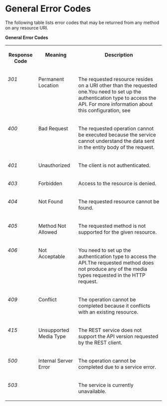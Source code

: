<!-- loio182352d4cd814ae8be3dea41129b833e -->

# General Error Codes

The following table lists error codes that may be returned from any method on any resource URI.



**General Error Codes**


<table>
<tr>
<th valign="top">

Response Code



</th>
<th valign="top">

Meaning



</th>
<th valign="top">

Description



</th>
</tr>
<tr>
<td valign="top">

*301*



</td>
<td valign="top">

Permanent Location



</td>
<td valign="top">

The requested resource resides on a URI other than the requested one.You need to set up the authentication type to access the API. For more information about this configuration, see



</td>
</tr>
<tr>
<td valign="top">

*400*



</td>
<td valign="top">

Bad Request



</td>
<td valign="top">

The requested operation cannot be executed because the service cannot understand the data sent in the entity body of the request.



</td>
</tr>
<tr>
<td valign="top">

*401*



</td>
<td valign="top">

Unauthorized



</td>
<td valign="top">

The client is not authenticated.



</td>
</tr>
<tr>
<td valign="top">

*403*



</td>
<td valign="top">

Forbidden



</td>
<td valign="top">

Access to the resource is denied.



</td>
</tr>
<tr>
<td valign="top">

*404*



</td>
<td valign="top">

Not Found



</td>
<td valign="top">

The requested resource cannot be found.



</td>
</tr>
<tr>
<td valign="top">

*405*



</td>
<td valign="top">

Method Not Allowed



</td>
<td valign="top">

The requested method is not supported for the given resource.



</td>
</tr>
<tr>
<td valign="top">

*406*



</td>
<td valign="top">

Not Acceptable



</td>
<td valign="top">

You need to set up the authentication type to access the API.The requested method does not produce any of the media types requested in the HTTP request.



</td>
</tr>
<tr>
<td valign="top">

*409*



</td>
<td valign="top">

Conflict



</td>
<td valign="top">

The operation cannot be completed because it conflicts with an existing resource.



</td>
</tr>
<tr>
<td valign="top">

*415*



</td>
<td valign="top">

Unsupported Media Type



</td>
<td valign="top">

The REST service does not support the API version requested by the REST client.



</td>
</tr>
<tr>
<td valign="top">

*500*



</td>
<td valign="top">

Internal Server Error



</td>
<td valign="top">

The operation cannot be completed due to a service error.



</td>
</tr>
<tr>
<td valign="top">

*503*



</td>
<td valign="top">

 



</td>
<td valign="top">

The service is currently unavailable.



</td>
</tr>
</table>

